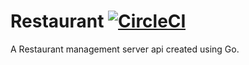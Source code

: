 # Restaurant [![CircleCI](https://circleci.com/gh/DarthSett/Restaurant/tree/master.svg?style=shield)](https://circleci.com/gh/DarthSett/Restaurant/tree/master)

A Restaurant management server api created using Go.
